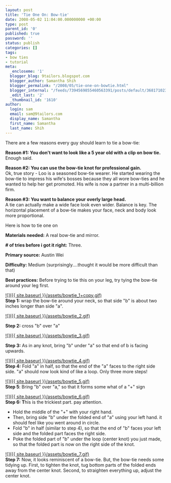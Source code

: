 ```yaml
---
layout: post
title: 'Tie One On: Bow-tie'
date: 2008-05-02 11:04:00.000000000 +00:00
type: post
parent_id: '0'
published: true
password: ''
status: publish
categories: []
tags:
- bow ties
- tutorial
meta:
  _encloseme: '1'
  blogger_blog: 9tailors.blogspot.com
  blogger_author: Samantha Shih
  blogger_permalink: "/2008/05/tie-one-on-bowtie.html"
  blogger_internal: "/feeds/7394569855460563391/posts/default/368171023233109758"
  _edit_last: '2'
  _thumbnail_id: '1610'
author:
  login: sam
  email: sam@9tailors.com
  display_name: Samantha
  first_name: Samantha
  last_name: Shih
---
```

There are a few reasons every guy should learn to tie a bow-tie:

**Reason #1: You don't want to lo****ok lik****e a 5 year old with a clip on bow tie.**  
Enough said.

**Reason #2: You can use the bow-tie knot for professional gain.**  
Ok, true story - Loo is a seasoned bow-tie wearer. He started wearing the bow-tie to impress his wife's bosses because they all wore bow-ties and he wanted to help her get promoted. His wife is now a partner in a multi-billion firm.

**Reason #3: You want to balance your** **overly large head.**  
A tie can actually make a wide face look even wider. Balance is key. The horizontal placement of a bow-tie makes your face, neck and body look more proportional.

Here is how to tie one on  
  
**Materials needed:** A real bow-tie and mirror.

**\# of tries before i got it right:** Three.

**Primary source:** Austin Wei

**Difficulty:** Medium (surprisingly....thought it would be more difficult than that)

**Best practices:** Before trying to tie this on your leg, try tying the bow-tie around your leg first.

[![]({{ site.baseurl }}/assets/bowtie_1+copy.gif)](http://bp3.blogger.com/_RlJ3L7W6dBw/SBsD23SHzWI/AAAAAAAAEcw/hk2-SyC12cU/s1600-h/bowtie_1+copy.gif)  
**Step 1:** wrap the bow-tie around your neck, so that side "b" is about two inches longer than side "a".

[![]({{ site.baseurl }}/assets/bowtie_2.gif)](http://bp0.blogger.com/_RlJ3L7W6dBw/SBsEMHSHzXI/AAAAAAAAEc4/WH--_Q_mRDI/s1600-h/bowtie_2.gif)

**Step 2:** cross "b" over "a"

[![]({{ site.baseurl }}/assets/bowtie_3.gif)](http://bp3.blogger.com/_RlJ3L7W6dBw/SBsEm3SHzYI/AAAAAAAAEdA/SlOlry1mGy4/s1600-h/bowtie_3.gif)

**Step 3:** As in any knot, bring "b" under "a" so that end of b is facing upwards.

[![]({{ site.baseurl }}/assets/bowtie_4.gif)](http://bp3.blogger.com/_RlJ3L7W6dBw/SBsEm3SHzZI/AAAAAAAAEdI/tW2-1BskrS4/s1600-h/bowtie_4.gif)  
**Step 4:** Fold "a" in half, so that the end of the "a" faces to the right side side. "a" should now look kind of like a loop. Only three more steps!

[![]({{ site.baseurl }}/assets/bowtie_5.gif)](http://bp0.blogger.com/_RlJ3L7W6dBw/SBsEnHSHzaI/AAAAAAAAEdQ/NlFYwbSahjA/s1600-h/bowtie_5.gif)  
**Step 5**: Bring "b" over "a," so that it forms some what of a "+" sign

[![]({{ site.baseurl }}/assets/bowtie_6.gif)](http://bp0.blogger.com/_RlJ3L7W6dBw/SBsEnHSHzbI/AAAAAAAAEdY/yHRq2s-kgMg/s1600-h/bowtie_6.gif)  
**Step 6: T**his is the trickiest part. pay attention.

*   Hold the middle of the "+" with your right hand.
*   Then, bring side "b" under the folded end of "a" using your left hand. it should feel like you went around in circle.
*   Fold "b" in half (similar to step 4), so that the end of "b" faces your left side and the folded part faces the right side.
*   Poke the folded part of "b" under the loop (center knot) you just made, so that the folded part is now on the right side of the knot.

[![]({{ site.baseurl }}/assets/bowtie_7.gif)](http://bp1.blogger.com/_RlJ3L7W6dBw/SBsL-XSHzeI/AAAAAAAAEdw/FUq1fm4fnOI/s1600-h/bowtie_7.gif)  
**Step 7:** Now, it looks reminiscent of a bow-tie. But, the bow-tie needs some tidying up. First, to tighten the knot, tug bottom parts of the folded ends away from the center knot. Second, to straighten everything up, adjust the center knot.